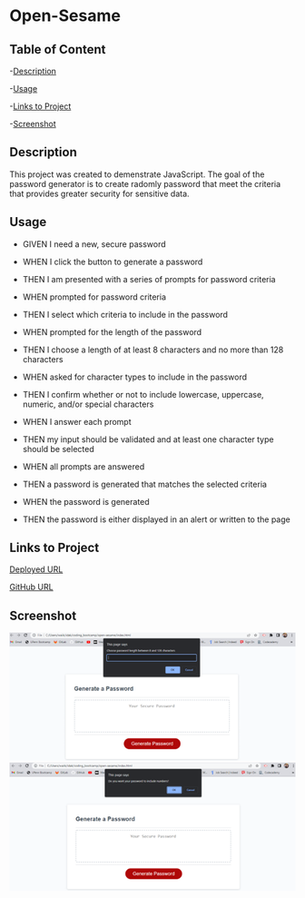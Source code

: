 # Open-Sesame

## Table of Content

-[Description](#description)

-[Usage](#usage)

-[Links to Project](#links-to-project)

-[Screenshot](#screenshot)

## Description

This project was created to demenstrate JavaScript. The goal of the password generator is to create radomly password that meet the criteria that provides greater security for sensitive data.

## Usage

* GIVEN I need a new, secure password

* WHEN I click the button to generate a password

* THEN I am presented with a series of prompts for password criteria

* WHEN prompted for password criteria

* THEN I select which criteria to include in the password

* WHEN prompted for the length of the password

* THEN I choose a length of at least 8 characters and no more than 128 characters

* WHEN asked for character types to include in the password

* THEN I confirm whether or not to include lowercase, uppercase, numeric, and/or special characters

* WHEN I answer each prompt

* THEN my input should be validated and at least one character type should be selected

* WHEN all prompts are answered

* THEN a password is generated that matches the selected criteria

* WHEN the password is generated

* THEN the password is either displayed in an alert or written to the page

## Links to Project

[Deployed URL]("https://idakukimiya.github.io/open-sesame/")

[GitHub URL]("https://github.com/idakukimiya/open-sesame")

## Screenshot

![alt text](assets/image/screenshotOS.cbc1.png)
![alt text](assets/image/screenshotOS.cbc2.png)
